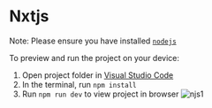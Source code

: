
  # Nxtjs

  Note: Please ensure you have installed <code><a href="https://nodejs.org/en/download/">nodejs</a></code>

  To preview and run the project on your device:
  1) Open project folder in <a href="https://code.visualstudio.com/download">Visual Studio Code</a>
  2) In the terminal, run `npm install`
  3) Run `npm run dev` to view project in browser
  ![njs1](https://github.com/chandanakavuri1426/Next.js-Project/assets/97304208/dd0687b0-4bac-489a-a9c8-4b08161beef3)
